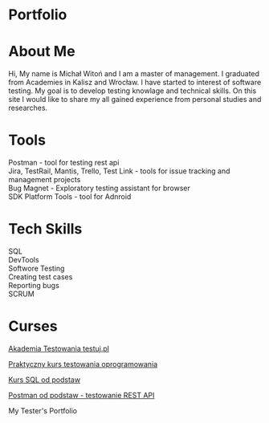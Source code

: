 # Portfolio

# About Me

Hi, My name is Michał Witoń and I am a master of management. I graduated from Academies in Kalisz and Wrocław. I have started to interest of software testing. My goal is to develop testing knowlage and technical skills. On this site I would like to share my all gained experience from personal studies and researches.

# Tools

<p>Postman - tool for testing rest api</br>
Jira, TestRail, Mantis, Trello, Test Link - tools for issue tracking and management projects</br>
Bug Magnet - Exploratory testing assistant for browser</br>
SDK Platform Tools - tool for Adnroid</br></p>

# Tech Skills

<p>SQL</br>
DevTools</br>
Softwore Testing</br>
Creating test cases</br>
Reporting bugs</br>
SCRUM</br></p>

# Curses

[Akademia Testowania testuj.pl](https://testuj.pl/)

[Praktyczny kurs testowania oprogramowania](https://www.udemy.com/course/praktyczny-kurs-testowania-oprogramowania/)

[Kurs SQL od podstaw](https://www.udemy.com/course/praktyczny-kurs-testowania-oprogramowania/)

[Postman od podstaw - testowanie REST API](https://www.udemy.com/course/postman-od-podstaw-testowanie-rest-api/)


My Tester's Portfolio
